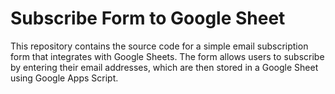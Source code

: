 # Subscribe Form to Google Sheet
This repository contains the source code for a simple email subscription form that integrates 
with Google Sheets. The form allows users to subscribe by entering their email addresses, 
which are then stored in a Google Sheet using Google Apps Script.
